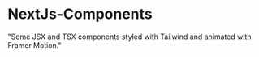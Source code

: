 # NextJs-Components
"Some JSX and TSX components styled with Tailwind and animated with Framer Motion."

